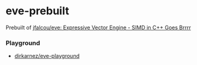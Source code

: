 eve-prebuilt
============
Prebuilt of [jfalcou/eve: Expressive Vector Engine - SIMD in C++ Goes Brrrr](https://github.com/jfalcou/eve)

### Playground
- [dirkarnez/eve-playground](https://github.com/dirkarnez/eve-playground)